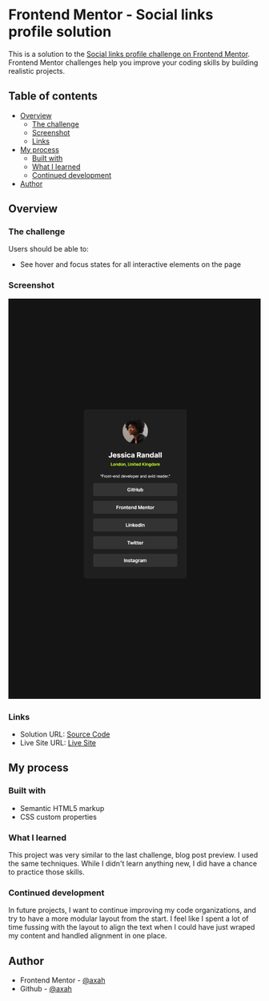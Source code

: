 # Frontend Mentor - Social links profile solution

This is a solution to the [Social links profile challenge on Frontend Mentor](https://www.frontendmentor.io/challenges/social-links-profile-UG32l9m6dQ). Frontend Mentor challenges help you improve your coding skills by building realistic projects. 

## Table of contents

- [Overview](#overview)
  - [The challenge](#the-challenge)
  - [Screenshot](#screenshot)
  - [Links](#links)
- [My process](#my-process)
  - [Built with](#built-with)
  - [What I learned](#what-i-learned)
  - [Continued development](#continued-development)
- [Author](#author)

## Overview

### The challenge

Users should be able to:

- See hover and focus states for all interactive elements on the page

### Screenshot

![](./image.png)

### Links

- Solution URL: [Source Code](https://github.com/axah37/frontend-mentor-social-links-profile)
- Live Site URL: [Live Site](https://axah37.github.io/frontend-mentor-social-links-profile/)

## My process

### Built with

- Semantic HTML5 markup
- CSS custom properties

### What I learned

This project was very similar to the last challenge, blog post preview. I used the same techniques. While I didn't learn anything new, I did have a chance to practice those skills. 

### Continued development

In future projects, I want to continue improving my code organizations, and try to have a more modular layout from the start. I feel like I spent a lot of time fussing with the layout to align the text when I could have just wraped my content and handled alignment in one place. 

## Author

- Frontend Mentor - [@axah](https://www.frontendmentor.io/profile/axah37)
- Github - [@axah](https://www.github.com/axah37)